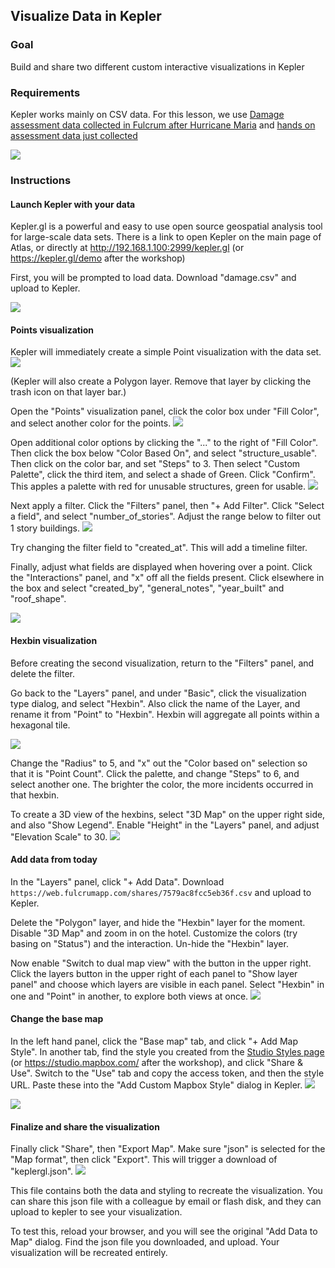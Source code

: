 ## Visualize Data in Kepler

### Goal

Build and share two different custom interactive visualizations in Kepler

### Requirements

Kepler works mainly on CSV data. For this lesson, we use [Damage assessment data collected in Fulcrum after Hurricane Maria](
./data/damage.csv) and [hands on assessment data just collected](https://web.fulcrumapp.com/shares/7579ac8fcc5eb36f.csv)

![](assets/images/kepler-nethope.png)

### Instructions

#### Launch Kepler with your data
Kepler.gl is a powerful and easy to use open source geospatial analysis tool for large-scale data sets. There is a link to open Kepler on the main page of Atlas, or directly at http://192.168.1.100:2999/kepler.gl (or https://kepler.gl/demo after the 
workshop)

First, you will be prompted to load data. Download "damage.csv" and upload to Kepler.

![](assets/images/kepler-start.png)



#### Points visualization

Kepler will immediately create a simple Point visualization with the data set.
![](assets/images/kepler-points.png)

(Kepler will also create a Polygon layer. Remove that layer by clicking the trash icon on that layer bar.)

Open the "Points" visualization panel, click the color box under "Fill Color", and select another color for the points.
![](assets/images/kepler-fillcolor.png)

Open additional color options by clicking the "..." to the right of "Fill Color". Then click the box below "Color Based On", and select "structure_usable". Then click on the color bar, and set "Steps" to 3. Then select "Custom Palette", click the third item, and select a shade of Green. Click "Confirm". This apples a palette with red for unusable structures, green for usable.
![](assets/images/kepler-severity.png)


Next apply a filter. Click the "Filters" panel, then "+ Add Filter". Click "Select a field", and select "number_of_stories". Adjust the range below to filter out 1 story buildings.
![](assets/images/kepler-filter.png)

Try changing the filter field to "created_at". This will add a timeline filter.

Finally, adjust what fields are displayed when hovering over a point. Click the "Interactions" panel, and "x" off all the fields present. Click elsewhere in the box and select "created_by", "general_notes", "year_built" and "roof_shape".

![](assets/images/kepler-interaction.png)

#### Hexbin visualization

Before creating the second visualization, return to the "Filters" panel, and delete the filter.


Go back to the "Layers" panel, and under "Basic", click the visualization type dialog, and select "Hexbin". Also click the name of the Layer, and rename it from "Point" to "Hexbin". Hexbin will aggregate all points within a hexagonal tile.

![](assets/images/kepler-hexbin.png)

Change the "Radius" to 5, and "x" out the "Color based on" selection so that it is "Point Count". Click the palette, and change "Steps" to 6, and select another one. The brighter the color, the more incidents occurred in that hexbin.


To create a 3D view of the hexbins, select "3D Map" on the upper right side, and also "Show Legend". Enable "Height" in the "Layers" panel, and adjust "Elevation Scale" to 30.
![](assets/images/kepler-3d.png)

#### Add data from today

In the "Layers" panel, click "+ Add Data". Download `https://web.fulcrumapp.com/shares/7579ac8fcc5eb36f.csv` and upload to Kepler.

Delete the "Polygon" layer, and hide the "Hexbin" layer for the moment. Disable "3D Map" and zoom in on the hotel. Customize the colors (try basing on "Status") and the interaction. Un-hide the "Hexbin" layer.

Now enable "Switch to dual map view" with the button in the upper right. Click the layers button in the upper right of each panel to "Show layer panel" and choose which layers are visible in each panel. Select "Hexbin" in one and "Point" in another, to explore both views at once.
![](assets/images/kepler-dual.png)

#### Change the base map

In the left hand panel, click the "Base map" tab, and click "+ Add Map Style". In another tab, find the style you created from the [Studio Styles page](http://192.168.1.100:2999/studio/) (or https://studio.mapbox.com/ after the workshop), and click "Share & Use". Switch to the "Use" tab and copy the access token, and then the style URL. Paste these into the "Add Custom Mapbox Style" dialog in Kepler.
![](assets/images/kepler-custom.png)

![](assets/images/kepler-satellite.png)

#### Finalize and share the visualization

Finally click "Share", then "Export Map". Make sure "json" is selected for the "Map format", then click "Export". This will trigger a download of "keplergl.json".
![](assets/images/kepler-export.png)

This file contains both the data and styling to recreate the visualization. You can share this json file with a colleague by email or flash disk, and they can upload to kepler to see your visualization.

To test this, reload your browser, and you will see the original "Add Data to Map" dialog. Find the json file you downloaded, and upload. Your visualization will be recreated entirely.

